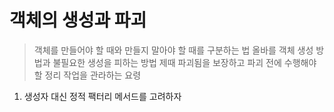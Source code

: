 # 객체의 생성과 파괴 

>객체를 만들어야 할 때와 만들지 말아야 할 때를 구분하는 법
>올바를 객체 생성 방법과 불필요한 생성을 피하는 방법 
>제때 파괴됨을 보장하고 파괴 전에 수행해야 할 정리 작업을 관라하는 요령

1. 생성자 대신 정적 팩터리 메서드를 고려하자